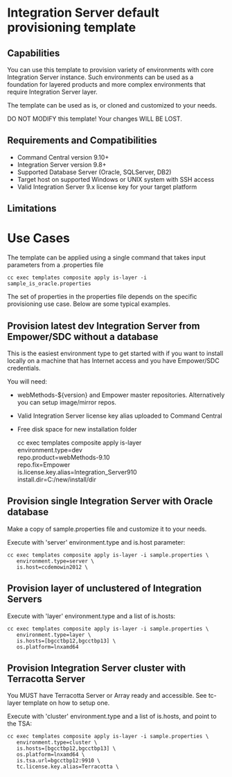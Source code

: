 # Integration Server default provisioning template

## Capabilities

You can use this template to provision variety of environments with core Integration Server instance.
Such environments can be used as a foundation for layered products and more complex environments that
require Integration Server layer.

The template can be used as is, or cloned and customized to your needs.

DO NOT MODIFY this template! Your changes WILL BE LOST.

## Requirements and Compatibilities

* Command Central version 9.10+
* Integration Server version 9.8+
* Supported Database Server (Oracle, SQLServer, DB2)
* Target host on supported Windows or UNIX system with SSH access
* Valid Integration Server 9.x license key for your target platform

## Limitations



# Use Cases

The template can be applied using a single command that takes input parameters from a .properties file

    cc exec templates composite apply is-layer -i sample_is_oracle.properties

The set of properties in the properties file depends on the specific provisioning use case.
Below are some typical examples.


## Provision latest dev Integration Server from Empower/SDC without a database

This is the easiest environment type to get started with if you want to install locally on 
a machine that has Internet access and you have Empower/SDC credentials.

You will need:

* webMethods-${version} and Empower master repositories. Alternatively you can setup image/mirror repos.
* Valid Integration Server license key alias uploaded to Command Central 
* Free disk space for new installation folder

    cc exec templates composite apply is-layer \
       environment.type=dev \
       repo.product=webMethods-9.10 \
       repo.fix=Empower \
       is.license.key.alias=Integration_Server910 \
       install.dir=C:/new/install/dir
       
 
## Provision single Integration Server with Oracle database

Make a copy of sample.properties file and customize it to your needs.

Execute with 'server' environment.type and is.host parameter:

    cc exec templates composite apply is-layer -i sample.properties \
       environment.type=server \
       is.host=ccdemowin2012 \

    
## Provision layer of unclustered of Integration Servers

Execute with 'layer' environment.type and a list of is.hosts:

    cc exec templates composite apply is-layer -i sample.properties \
       environment.type=layer \
       is.hosts=[bgcctbp12,bgcctbp13] \
       os.platform=lnxamd64       

    
## Provision Integration Server cluster with Terracotta Server

You MUST have Terracotta Server or Array ready and accessible. See tc-layer template on how to setup one.

Execute with 'cluster' environment.type and a list of is.hosts, and point to the TSA:

    cc exec templates composite apply is-layer -i sample.properties \
       environment.type=cluster \
       is.hosts=[bgcctbp12,bgcctbp13] \
       os.platform=lnxamd64 \
       is.tsa.url=bgcctbp12:9910 \
       tc.license.key.alias=Terracotta \
